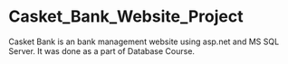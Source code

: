 # Casket_Bank_Website_Project

Casket Bank is an bank management website using asp.net and MS SQL Server. It was done as a part of Database Course.
